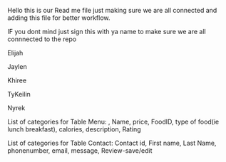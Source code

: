 Hello this is our Read me file just making sure we are all connected and adding this file for better workflow.

IF you dont mind just sign this with ya name to make sure we are all connnected to the repo  

Elijah

Jaylen

Khiree

TyKeilin

Nyrek









List of categories for Table Menu: , Name, price, FoodID, type of food(ie lunch breakfast), calories, description, Rating


List of categories for Table Contact: Contact id, First name, Last Name, phonenumber, email, message, Review-save/edit
